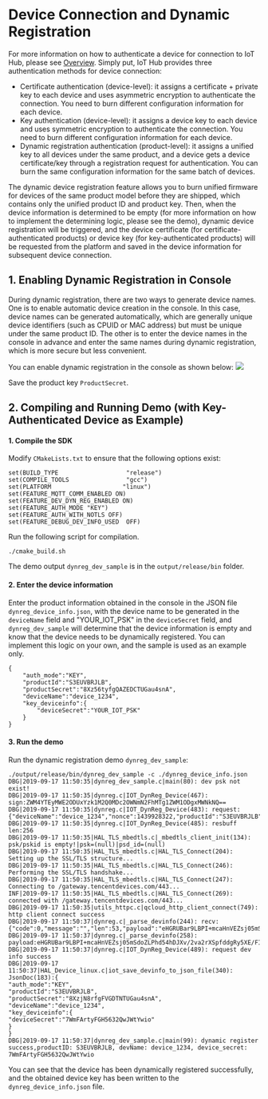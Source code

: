# Device Connection and Dynamic Registration

For more information on how to authenticate a device for connection to IoT Hub, please see [Overview](https://cloud.tencent.com/document/product/634/35272).
Simply put, IoT Hub provides three authentication methods for device connection:

- Certificate authentication (device-level): it assigns a certificate + private key to each device and uses asymmetric encryption to authenticate the connection. You need to burn different configuration information for each device.
- Key authentication (device-level): it assigns a device key to each device and uses symmetric encryption to authenticate the connection. You need to burn different configuration information for each device.
- Dynamic registration authentication (product-level): it assigns a unified key to all devices under the same product, and a device gets a device certificate/key through a registration request for authentication. You can burn the same configuration information for the same batch of devices.

The dynamic device registration feature allows you to burn unified firmware for devices of the same product model before they are shipped, which contains only the unified product ID and product key. Then, when the device information is determined to be empty (for more information on how to implement the determining logic, please see the demo), dynamic device registration will be triggered, and the device certificate (for certificate-authenticated products) or device key (for key-authenticated products) will be requested from the platform and saved in the device information for subsequent device connection.

## 1. Enabling Dynamic Registration in Console

During dynamic registration, there are two ways to generate device names. One is to enable automatic device creation in the console. In this case, device names can be generated automatically, which are generally unique device identifiers (such as CPUID or MAC address) but must be unique under the same product ID. The other is to enter the device names in the console in advance and enter the same names during dynamic registration, which is more secure but less convenient.

You can enable dynamic registration in the console as shown below:
![](https://main.qcloudimg.com/raw/cbeaa7b27399d363c6cafa1b7ee5eb1c.png)

Save the product key `ProductSecret`.

## 2. Compiling and Running Demo (with **Key-Authenticated Device** as Example)
#### 1. Compile the SDK
Modify `CMakeLists.txt` to ensure that the following options exist:
```
set(BUILD_TYPE                   "release")
set(COMPILE_TOOLS                "gcc") 
set(PLATFORM 	                "linux")
set(FEATURE_MQTT_COMM_ENABLED ON)
set(FEATURE_DEV_DYN_REG_ENABLED ON)
set(FEATURE_AUTH_MODE "KEY")
set(FEATURE_AUTH_WITH_NOTLS OFF)
set(FEATURE_DEBUG_DEV_INFO_USED  OFF)
```
Run the following script for compilation.
```
./cmake_build.sh 
```
The demo output `dynreg_dev_sample` is in the `output/release/bin` folder.

#### 2. Enter the device information
Enter the product information obtained in the console in the JSON file `dynreg_device_info.json`, with the device name to be generated in the `deviceName` field and "YOUR_IOT_PSK" in the `deviceSecret` field, and `dynreg_dev_sample` will determine that the device information is empty and know that the device needs to be dynamically registered. You can implement this logic on your own, and the sample is used as an example only.
```
{
    "auth_mode":"KEY",
    "productId":"S3EUVBRJLB",
    "productSecret":"8Xz56tyfgQAZEDCTUGau4snA",
    "deviceName":"device_1234",
    "key_deviceinfo":{
        "deviceSecret":"YOUR_IOT_PSK"
    }
}
```
#### 3. Run the demo
Run the dynamic registration demo `dynreg_dev_sample`:
```
./output/release/bin/dynreg_dev_sample -c ./dynreg_device_info.json 
DBG|2019-09-17 11:50:35|dynreg_dev_sample.c|main(80): dev psk not exist!
DBG|2019-09-17 11:50:35|dynreg.c|IOT_DynReg_Device(467): sign:ZWM4YTEyMWE2ODUxYzk1M2Q0MDc2OWNmN2FhMTg1ZWM1ODgxMWNkNQ==
DBG|2019-09-17 11:50:35|dynreg.c|IOT_DynReg_Device(483): request:{"deviceName":"device_1234","nonce":1439928322,"productId":"S3EUVBRJLB","timestamp":1568692235,"signature":"ZWM4YTEyMWE2ODUxYzk1M2Q0MDc2OWNmN2FhMTg1ZWM1ODgxMWNkNQ=="}
DBG|2019-09-17 11:50:35|dynreg.c|IOT_DynReg_Device(485): resbuff len:256
DBG|2019-09-17 11:50:35|HAL_TLS_mbedtls.c|_mbedtls_client_init(134): psk/pskid is empty!|psk=(null)|psd_id=(null)
DBG|2019-09-17 11:50:35|HAL_TLS_mbedtls.c|HAL_TLS_Connect(204): Setting up the SSL/TLS structure...
DBG|2019-09-17 11:50:35|HAL_TLS_mbedtls.c|HAL_TLS_Connect(246): Performing the SSL/TLS handshake...
DBG|2019-09-17 11:50:35|HAL_TLS_mbedtls.c|HAL_TLS_Connect(247): Connecting to /gateway.tencentdevices.com/443...
INF|2019-09-17 11:50:35|HAL_TLS_mbedtls.c|HAL_TLS_Connect(269): connected with /gateway.tencentdevices.com/443...
DBG|2019-09-17 11:50:35|utils_httpc.c|qcloud_http_client_connect(749): http client connect success
DBG|2019-09-17 11:50:37|dynreg.c|_parse_devinfo(244): recv: {"code":0,"message":"","len":53,"payload":"eHGRUBar9LBPI+mcaHnVEZsj05mSdoZLPhd54hDJXv/2va2rXSpfddgRy5XE/FIS835NjUr5Mhw1AJSg4yGC/w=="}
DBG|2019-09-17 11:50:37|dynreg.c|_parse_devinfo(258): payload:eHGRUBar9LBPI+mcaHnVEZsj05mSdoZLPhd54hDJXv/2va2rXSpfddgRy5XE/FIS835NjUr5Mhw1AJSg4yGC/w==
DBG|2019-09-17 11:50:37|dynreg.c|IOT_DynReg_Device(489): request dev info success
DBG|2019-09-17 11:50:37|HAL_Device_linux.c|iot_save_devinfo_to_json_file(340): JsonDoc(183):{
"auth_mode":"KEY",
"productId":"S3EUVBRJLB",
"productSecret":"8XzjN8rfgFVGDTNTUGau4snA",
"deviceName":"device_1234",
"key_deviceinfo":{
"deviceSecret":"7WmFArtyFGH5632QwJWtYwio"
}
}
DBG|2019-09-17 11:50:37|dynreg_dev_sample.c|main(99): dynamic register success,productID: S3EUVBRJLB, devName: device_1234, device_secret: 7WmFArtyFGH5632QwJWtYwio
```
You can see that the device has been dynamically registered successfully, and the obtained device key has been written to the `dynreg_device_info.json` file.
